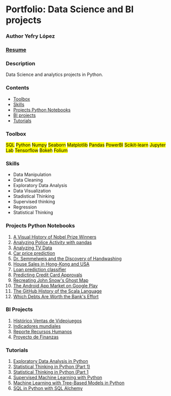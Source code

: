 # Portfolio: Data Science and BI projects

### Author Yefry López
### [Resume](https://jeff0994.github.io/) 

### Description
Data Science and analytics projects in Python.


### Contents
* [Toolbox](#Toolbox)
* [Skills](#Skills)
* [Projects Python Notebooks](#Projects_Python_Notebooks)
* [BI projects](#BI-projects)
* [Tutorials](#Tutorials)


<div id="Toolbox"></div>

### Toolbox
</b> <mark>SQL</mark> <mark>Python</mark> <mark>Numpy</mark> <mark>Seaborn</mark> <mark>Matplotlib</mark> <mark>Pandas</mark> <mark>PowerBI</mark> <mark>Scikit-learn</mark> <mark>Jupyter Lab</mark> <mark>Tensorflow</mark> <mark>Bokeh</mark> <mark>Folium</mark>

<div id="Skills"></div>

### Skills
* Data Manipulation
* Data Cleaning
* Exploratory Data Analysis
* Data Visualization
* Stadistical Thinking
* Supervised thinking
* Regression
* Statistical Thinking

<div id="Projects_Python_Notebooks"></div>

### Projects Python Notebooks

1. [A Visual History of Nobel Prize Winners](https://github.com/jeff0994/DataScienceProjects/tree/main/A%20Visual%20History%20of%20Nobel%20Prize%20Winners)
2. [Analyzing Police Activity with pandas](https://github.com/jeff0994/DataScienceProjects/tree/main/Analyzing%20Police%20Activity%20with%20pandas)
3. [Analyzing TV Data](https://github.com/jeff0994/DataScienceProjects/tree/main/Analyzing%20TV%20Data)
4. [Car price prediction](https://github.com/jeff0994/DataScienceProjects/tree/main/Car_price_prediction_project)
5. [Dr. Semmelweis and the Discovery of Handwashing](https://github.com/jeff0994/DataScienceProjects/tree/main/Dr.%20Semmelweis%20and%20the%20Discovery%20of%20Handwashing)
6. [House Sales in Hong-Kong and USA](https://github.com/jeff0994/DataScienceProjects/tree/main/House%20Sales_in_King_Count_USA)
7. [Loan prediction classifier](https://github.com/jeff0994/DataScienceProjects/tree/main/Loan_prediction_classifier)
8. [Predicting Credit Card Approvals](https://github.com/jeff0994/DataScienceProjects/tree/main/Predicting%20Credit%20Card%20Approvals)
9. [Recreating John Snow's Ghost Map](https://github.com/jeff0994/DataScienceProjects/tree/main/Recreating%20John%20Snow's%20Ghost%20Map)
10. [The Android App Market on Google Play](https://github.com/jeff0994/DataScienceProjects/tree/main/The%20Android%20App%20Market%20on%20Google%20Play)
11. [The GitHub History of the Scala Language](https://github.com/jeff0994/DataScienceProjects/tree/main/The%20GitHub%20History%20of%20the%20Scala%20Language)
12. [Which Debts Are Worth the Bank's Effort](https://github.com/jeff0994/DataScienceProjects/tree/main/Which%20Debts%20Are%20Worth%20the%20Bank's%20Effort)

<div id="BI-Projects"></div>

### BI Projects

1. [Histórico Ventas de Videojuegos](https://app.powerbi.com/view?r=eyJrIjoiMTYyZjI0NWEtMzFiMS00MzZkLWIxZTktYzM3YzI2NTUzMDc5IiwidCI6ImU3OTg0Y2FjLTI1NDMtNGY4OC04Zjk3LTk1MjQzMzVlNmJjNCIsImMiOjR9&embedImagePlaceholder=true&pageName=ReportSection)
2. [Indicadores mundiales](https://app.powerbi.com/view?r=eyJrIjoiYTMzOTMyYjMtODM3YS00YmQ0LTkzZTctMGVjNmNiNjU1NTU2IiwidCI6ImU3OTg0Y2FjLTI1NDMtNGY4OC04Zjk3LTk1MjQzMzVlNmJjNCIsImMiOjR9&embedImagePlaceholder=true&pageName=ReportSection9bac3d16c1ad310ed530)
3. [Reporte Recursos Humanos](https://app.powerbi.com/view?r=eyJrIjoiN2FhMTZjNmItNzZkNi00YWE3LWJmYmYtYjkyMjEyZGJkM2YwIiwidCI6ImU3OTg0Y2FjLTI1NDMtNGY4OC04Zjk3LTk1MjQzMzVlNmJjNCIsImMiOjR9&embedImagePlaceholder=true&pageName=ReportSection1497fad92b0bd2994021)
4. [Proyecto de Finanzas](https://app.powerbi.com/view?r=eyJrIjoiODhjYmU0YmYtM2E5My00MWZlLThlZDUtNmQyMjhhNjI0NTQ4IiwidCI6ImU3OTg0Y2FjLTI1NDMtNGY4OC04Zjk3LTk1MjQzMzVlNmJjNCIsImMiOjR9&pageName=ReportSection986d14809020c22c0384)

<div id="Tutorials"></div>

### Tutorials

1. [Exploratory Data Analysis in Python](https://github.com/jeff0994/DataScienceProjects/tree/main/Exploratory%20Data%20Analysis%20in%20Python%20(tutorial))
2. [Statistical Thinking in Python (Part 1)](https://github.com/jeff0994/DataScienceProjects/tree/main/Statistical%20Thinking%20in%20Python%20(Part%201)%20(tutorial))
3. [Statistical Thinking in Python (Part 1](https://github.com/jeff0994/DataScienceProjects/tree/main/Statistical%20Thinking%20in%20Python%20(Part%202)%20(tutorial))
4. [Supervised Machine Learning with Python](https://github.com/jeff0994/DataScienceProjects/tree/main/Machine%20Learning%20with%20Sklearn%20(tutorial))
5. [Machine Learning with Tree-Based Models in Python](https://github.com/jeff0994/DataScienceProjects/tree/main/Machine%20Learning%20with%20Tree-Based%20Models%20in%20Python%20(tutorial))
6. [SQL in Python with SQL Alchemy](https://github.com/jeff0994/DataScienceProjects/tree/main/SQL%20in%20Python%20with%20SQLAlchemy)
